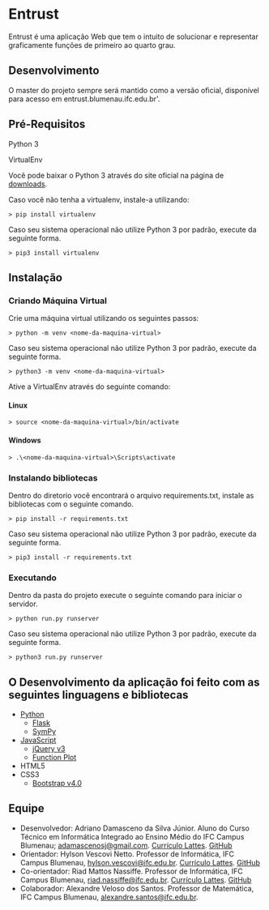 # Entrust
Entrust é uma aplicação Web que tem o intuito de solucionar e representar graficamente funções de primeiro ao quarto grau.

## Desenvolvimento
O master do projeto sempre será mantido como a versão oficial, disponível para acesso em entrust.blumenau.ifc.edu.br'.

## Pré-Requisitos
Python 3

VirtualEnv

Você pode baixar o Python 3 através do site oficial na página de [downloads](https://www.python.org/downloads/).

Caso você não tenha a virtualenv, instale-a utilizando:
```
> pip install virtualenv
```
Caso seu sistema operacional não utilize Python 3 por padrão, execute da seguinte forma.
```
> pip3 install virtualenv
```


## Instalação
### Criando Máquina Virtual

Crie uma máquina virtual utilizando os seguintes passos:
```
> python -m venv <nome-da-maquina-virtual>
```
Caso seu sistema operacional não utilize Python 3 por padrão, execute da seguinte forma.
```
> python3 -m venv <nome-da-maquina-virtual>
```

Ative a VirtualEnv através do seguinte comando:
  #### Linux
  ```
  > source <nome-da-maquina-virtual>/bin/activate
  ```
  #### Windows
  ```
  > .\<nome-da-maquina-virtual>\Scripts\activate
  ```
### Instalando bibliotecas
Dentro do diretorio você encontrará o arquivo requirements.txt, instale as bibliotecas com o seguinte comando.
```
> pip install -r requirements.txt
```

Caso seu sistema operacional não utilize Python 3 por padrão, execute da seguinte forma.
```
> pip3 install -r requirements.txt
```

### Executando

Dentro da pasta do projeto execute o seguinte comando para iniciar o servidor.
```
> python run.py runserver
```

Caso seu sistema operacional não utilize Python 3 por padrão, execute da seguinte forma.
```
> python3 run.py runserver
```

## O Desenvolvimento da aplicação foi feito com as seguintes linguagens e bibliotecas
- [Python](https://www.python.org/)
  - [Flask](http://flask.pocoo.org/)
  - [SymPy](https://www.sympy.org/pt/index.html)
- [JavaScript](https://www.javascript.com)
  - [jQuery v3](https://jquery.com)
  - [Function Plot](https://mauriciopoppe.github.io/function-plot/)
- HTML5
- CSS3
  - [Bootstrap v4.0](https://getbootstrap.com)

## Equipe
* Desenvolvedor: Adriano Damasceno da Silva Júnior. Aluno do Curso Técnico em Informática Integrado ao Ensino Médio do IFC Campus Blumenau; adamascenosj@gmail.com. [Currículo Lattes](http://lattes.cnpq.br/8609985120910990). [GitHub](https://github.com/Fritas)
* Orientador: Hylson Vescovi Netto. Professor de Informática, IFC Campus Blumenau, hylson.vescovi@ifc.edu.br. [Currículo Lattes](http://lattes.cnpq.br/6155862179794521). [GitHub](https://github.com/hvescovi)
* Co-orientador: Riad Mattos Nassiffe. Professor de Informática, IFC Campus Blumenau, riad.nassiffe@ifc.edu.br. [Currículo Lattes](http://lattes.cnpq.br/8149931631827091). [GitHub](https://github.com/riadnassiffe)
* Colaborador: Alexandre Veloso dos Santos. Professor de Matemática, IFC Campus Blumenau, alexandre.santos@ifc.edu.br.
